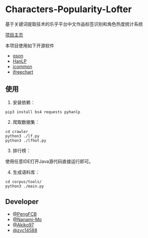 # Characters-Popularity-Lofter

基于关键词提取技术的乐乎平台中文作品标签识别和角色热度统计系统

[项目主页](https://pengfcb.github.io/Characters-Popularity-Lofter/)

本项目使用如下开源软件

* [gson](https://github.com/google/gson)
* [HanLP](https://github.com/hankcs/HanLP)
* [jcommon](https://github.com/jfree/jcommon)
* [jfreechart](https://github.com/jfree/jfreechart)

## 使用

1. 安装依赖：

```shell
pip3 install bs4 requests pyhanlp
```

2. 爬取数据集：

```shell
cd crawler 
python3 ./lf.py 
python3 ./lfhot.py
```

3. 排行榜：

使用任意IDE打开Java源代码直接运行即可。

4. 生成语料库：
```
cd corpus/tools/ 
python3 ./main.py
```

## Developer
* [@PengFCB](https://github.com/PengFCB)
* [@Nanami-Mo](https://github.com/Nanami-Mo)
* [@Akiko97](https://github.com/Akiko97)
* [@zyc14588](https://github.com/zyc14588)
